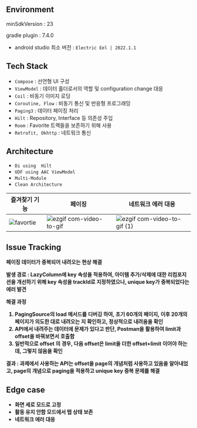 ## Environment
minSdkVersion : 23

gradle plugin : 7.4.0
- android studio 최소 버전 : `Electric Eel | 2022.1.1`

## Tech Stack

- `Compose` : 선언형 UI 구성
- `ViewModel` : 데이터 홀더로서의 역할 및 configuration change 대응
- `Coil` : 비동기 이미지 로딩
- `Coroutine, Flow` : 비동기 통신 및 반응형 프로그래밍 
- `Paging3` : 데이터 페이징 처리
- `Hilt` : Repository, Interface 등 의존성 주입
- `Room` : Favorite 트랙들을 보존하기 위해 사용
- `Retrofit, Okhttp` : 네트워크 통신

## Architecture



- `Di using  Hilt`
- `UDF using AAC ViewModel`
- `Multi-Module`
- `Clean Architecture`

| 즐겨찾기 기능 |   페이징    | 네트워크 에러 대응  |
| ------------------------------------------------------------ | ------------------------------------------------------------ | ------------------------------------------------------------ |
| ![favortie](https://github.com/EvergreenTree97/itunes-tracklist/assets/70064912/f0105f84-a478-4434-88ae-ed45449fc0ef)| ![ezgif com-video-to-gif](https://github.com/EvergreenTree97/itunes-tracklist/assets/70064912/2343d934-b32a-4564-888b-f8e06a254ce7) | ![ezgif com-video-to-gif (1)](https://github.com/EvergreenTree97/itunes-tracklist/assets/70064912/1a94f94a-3782-46ab-838b-3e5f2701c2d3)

## Issue Tracking

<b>페이징 데이터가 중복되어 내려오는 현상 해결<b>

발생 경로 : LazyColumn에 key 속성을 적용하여, 아이템 추가/삭제에 대한 리컴포지션을 개선하기 위해 key 속성을 trackId로 지정하였으나, unique key가 중복되었다는 에러 발견

해결 과정
1. PagingSource의 load 메서드를 디버깅 하여, 초기 60개의 페이지, 이후 20개의 페이지가 의도한 대로 내려오는 지 확인하고, 정상적으로 내려옴을 확인
2. API에서 내려주는 데이터에 문제가 있다고 판단, Postman을 활용하여 limit과 offset을 바꿔보면서 호출함
3. 일반적으로 offset 의 경우, 다음 offset은 limit을 더한 offset+limit 이어야 하는데, 그렇지 않음을 확인

결과 : 과제에서 사용하는 API는 offset을 page의 개념처럼 사용하고 있음을 알아내었고, page의 개념으로 paging을 적용하고 unique key 중복 문제를 해결

## Edge case
- 화면 세로 모드로 고정
- 활동 유지 안함 모드에서 탭 상태 보존
- 네트워크 에러 대응
